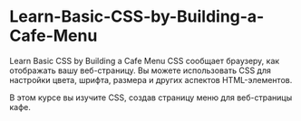 # Learn-Basic-CSS-by-Building-a-Cafe-Menu
Learn Basic CSS by Building a Cafe Menu
CSS сообщает браузеру, как отображать вашу веб-страницу. Вы можете использовать CSS для настройки цвета, шрифта, размера и других аспектов HTML-элементов.

В этом курсе вы изучите CSS, создав страницу меню для веб-страницы кафе.

